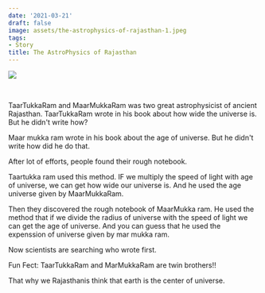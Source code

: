 ```yaml
---
date: '2021-03-21'
draft: false
image: assets/the-astrophysics-of-rajasthan-1.jpeg
tags:
- Story
title: The AstroPhysics of Rajasthan
---
```

[![](https://blogger.googleusercontent.com/img/b/R29vZ2xl/AVvXsEghL04BDdbGG8FSz9wC1GF83h8M9cYB5xKONTQhYM9cFN9GbMhO4lOQVP70XbthVyJrs9sK5DrN-pgcJq4ZExpJUp3NVA8PK55KcA8RT9WwHyRz4tJOrIPfNNU9esogKKL7b2RXcSe5h-LidPMZUOB-sf9zuKFFT2h-0nMBI15Q_otCgZl4tMwXG8nMzw/w401-h258/rajasthan.jpg)](https://blogger.googleusercontent.com/img/b/R29vZ2xl/AVvXsEghL04BDdbGG8FSz9wC1GF83h8M9cYB5xKONTQhYM9cFN9GbMhO4lOQVP70XbthVyJrs9sK5DrN-pgcJq4ZExpJUp3NVA8PK55KcA8RT9WwHyRz4tJOrIPfNNU9esogKKL7b2RXcSe5h-LidPMZUOB-sf9zuKFFT2h-0nMBI15Q_otCgZl4tMwXG8nMzw/s5861/rajasthan.jpg)

  
 

TaarTukkaRam and MaarMukkaRam was two great astrophysicist of ancient Rajasthan. TaarTukkaRam wrote in his book about how wide the universe is. But he didn't write how?

Maar mukka ram wrote in his book about the age of universe. But he didn't write how did he do that. 

After lot of efforts, people found their rough notebook. 

Taartukka ram used this method. IF we multiply the speed of light with age of universe, we can get how wide our universe is. And he used the age universe given by MaarMukkaRam.

Then they discovered the rough notebook of MaarMukka ram. He used the method that if we divide the radius of universe with the speed of light we can get the age of universe. And you can guess that he used the expenssion of universe given by mar mukka ram. 

Now scientists are searching who wrote first.

  

Fun Fect: TaarTukkaRam and MarMukkaRam are twin brothers!!

That why we Rajasthanis think that earth is the center of universe.